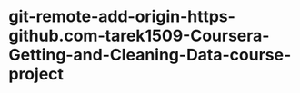 # git-remote-add-origin-https-github.com-tarek1509-Coursera-Getting-and-Cleaning-Data-course-project